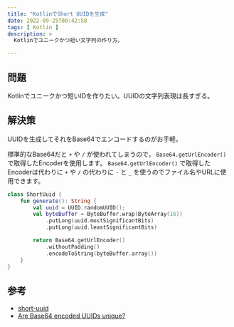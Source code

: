 ```yaml
---
title: "KotlinでShort UUIDを生成"
date: 2022-09-25T00:42:58
tags: [ Kotlin ]
description: >
  Kotlinでユニークかつ短い文字列の作り方。

---
```


## 問題

Kotlinでユニークかつ短いIDを作りたい。UUIDの文字列表現は長すぎる。


## 解決策

UUIDを生成してそれをBase64でエンコードするのがお手軽。

標準的なBase64だと `+` や `/` が使われてしまうので， `Base64.getUrlEncoder()` で取得したEncoderを使用します。
`Base64.getUrlEncoder()` で取得したEncoderは代わりに `+` や `/` の代わりに `-` と `_` を使うのでファイル名やURLに使用できます。

```kotlin
class ShortUuid {
    fun generate(): String {
        val uuid = UUID.randomUUID();
        val byteBuffer = ByteBuffer.wrap(ByteArray(16))
            .putLong(uuid.mostSignificantBits)
            .putLong(uuid.leastSignificantBits)

        return Base64.getUrlEncoder()
            .withoutPadding()
            .encodeToString(byteBuffer.array())
    }
}
```

## 参考

- [short-uuid](https://github.com/oculus42/short-uuid/blob/develop/index.js)
- [Are Base64 encoded UUIDs unique?](https://stackoverflow.com/questions/57778312/are-base64-encoded-uuids-unique)

